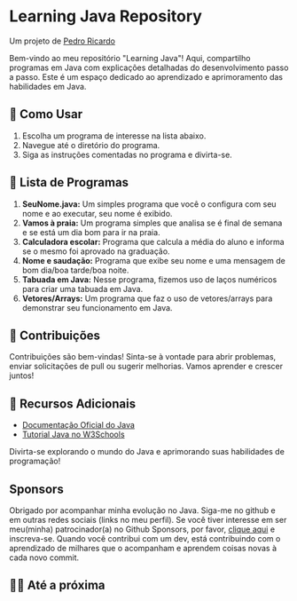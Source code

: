 # Learning Java Repository

Um projeto de [Pedro Ricardo](https://github.com/pedroricardo14)

Bem-vindo ao meu repositório "Learning Java"! Aqui, compartilho programas em Java com explicações detalhadas do desenvolvimento passo a passo. Este é um espaço dedicado ao aprendizado e aprimoramento das habilidades em Java.

## 🚀 Como Usar

1. Escolha um programa de interesse na lista abaixo.
2. Navegue até o diretório do programa.
3. Siga as instruções comentadas no programa e divirta-se.

## 📂 Lista de Programas

1. **SeuNome.java:** Um simples programa que você o configura com seu nome e ao executar, seu nome é exibido.
2. **Vamos à praia:** Um programa simples que analisa se é final de semana e se está um dia bom para ir na praia.
3. **Calculadora escolar:** Programa que calcula a média do aluno e informa se o mesmo foi aprovado na graduação.
4. **Nome e saudação:** Programa que exibe seu nome e uma mensagem de bom dia/boa tarde/boa noite.
5. **Tabuada em Java:** Nesse programa, fizemos uso de laços numéricos para criar uma tabuada em Java.
6. **Vetores/Arrays:** Um programa que faz o uso de vetores/arrays para demonstrar seu funcionamento em Java.

## 🤝 Contribuições

Contribuições são bem-vindas! Sinta-se à vontade para abrir problemas, enviar solicitações de pull ou sugerir melhorias. Vamos aprender e crescer juntos!

## 📖 Recursos Adicionais

- [Documentação Oficial do Java](https://docs.oracle.com/en/java/)
- [Tutorial Java no W3Schools](https://www.w3schools.com/java/)

Divirta-se explorando o mundo do Java e aprimorando suas habilidades de programação!

## Sponsors

Obrigado por acompanhar minha evolução no Java. Siga-me no github e em outras redes sociais (links no meu perfil). Se você tiver interesse em ser meu(minha) patrocinador(a) no Github Sponsors, por favor, [clique aqui](https://github.com/sponsors/pedroricardo14) e inscreva-se. Quando você contribui com um dev, está contribuindo com o aprendizado de milhares que o acompanham e aprendem coisas novas à cada novo commit. 

## 👋🏽 Até a próxima 


